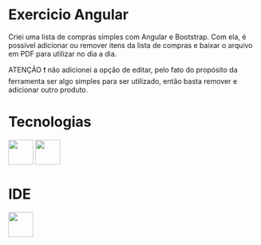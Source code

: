 # Exercicio Angular

Criei uma lista de compras simples com Angular e Bootstrap. Com ela, é possível adicionar ou remover itens da lista de compras e baixar o arquivo em PDF para utilizar no dia a dia.

ATENÇÃO :exclamation: não adicionei a opção de editar, pelo fato do propósito da ferramenta ser algo simples para ser utilizado, então basta remover e adicionar outro produto.


# Tecnologias 

<img src="https://cdn.jsdelivr.net/gh/devicons/devicon/icons/angularjs/angularjs-original.svg" width="50" height="50"/> <img src="https://cdn.jsdelivr.net/gh/devicons/devicon/icons/bootstrap/bootstrap-original-wordmark.svg" width="50" height="50"/>
                      
# IDE

<img src="https://cdn.jsdelivr.net/gh/devicons/devicon/icons/vscode/vscode-original-wordmark.svg" width="50" height="50"/>
          
